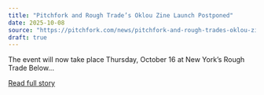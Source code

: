 ```yaml
---
title: "Pitchfork and Rough Trade’s Oklou Zine Launch Postponed"
date: 2025-10-08
source: "https://pitchfork.com/news/pitchfork-and-rough-trades-oklou-zine-launch-postponed"
draft: true
---
```


The event will now take place Thursday, October 16 at New York’s Rough Trade Below...

[Read full story](https://pitchfork.com/news/pitchfork-and-rough-trades-oklou-zine-launch-postponed)
